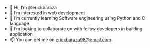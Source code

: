 - 👋 Hi, I’m @erickbaraza
- 👀 I’m interested in web development
- 🌱 I’m currently learning Software engineering using Python and C language
- 💞️ I’m looking to collaborate on with fellow developers in building application
- 📫 You can get me on erickbaraza98@gmail.com.


